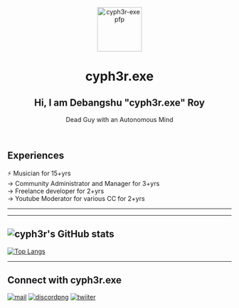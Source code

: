 <p align="center">
 <img width="100px" src="https://avatars.githubusercontent.com/u/67096012?v=4" align="center" alt="cyph3r-exe pfp" />
 <h1 align="center">cyph3r.exe</h1>
 <h2 align="center">Hi, I am Debangshu "cyph3r.exe" Roy</h2>
  <p align="center">Dead Guy with an Autonomous Mind </p>
</p> 
<br>

## Experiences 
:zap: Musician for 15+yrs  
-> Community Administrator and Manager for 3+yrs  
-> Freelance developer for 2+yrs  
-> Youtube Moderator for various CC for 2+yrs

---
---
![cyph3r's GitHub stats](https://github-readme-stats.vercel.app/api?username=cyph3r-exe&show_icons=true&theme=radical)
---
[![Top Langs](https://github-readme-stats.vercel.app/api/top-langs/?username=cyph3r-exe&layout=compact)](https://github.com/anuraghazra/github-readme-stats)

---

## Connect with cyph3r.exe 

[![mail](https://cdn.discordapp.com/emojis/921999977134293002.gif?size=40)](https://mailto:roy.debangshu.04@outlook.com) [![discordpng](https://cdn.discordapp.com/emojis/922000158852526081.gif?size=40)](https://dsc.gg/enigmagaming) [![twiiter](https://cdn.discordapp.com/emojis/922005697787486258.png?size=40)](https://twitter.com/deejay_cypher)
